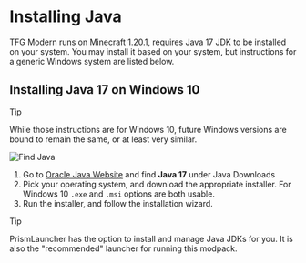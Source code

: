 # Installing Java

TFG Modern runs on Minecraft 1.20.1, requires Java 17 JDK to be installed on
your system. You may install it based on your system, but instructions for a
generic Windows system are listed below.

## Installing Java 17 on Windows 10

> [!TIP]
> While those instructions are for Windows 10, future Windows versions are bound
> to remain the same, or at least very similar.

[Oracle Java Website]: https://www.oracle.com/java/technologies/downloads/

![Find Java](./img/find_java.png)

1. Go to [Oracle Java Website] and find **Java 17** under Java Downloads
2. Pick your operating system, and download the appropriate installer. For
   Windows 10 `.exe` and `.msi` options are both usable.
3. Run the installer, and follow the installation wizard.

> [!TIP]
> PrismLauncher has the option to install and manage Java JDKs for you. It is
> also the "recommended" launcher for running this modpack.
